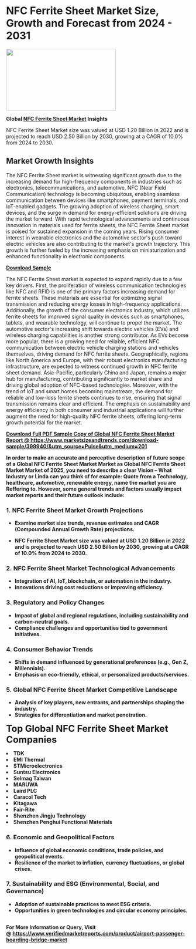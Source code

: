 <H1>NFC Ferrite Sheet Market Size, Growth and Forecast from 2024 - 2031</H1><img class="aligncenter size-medium wp-image-584254" src="https://thirdeyenews.in/wp-content/uploads/2024/09/Global-Market-Research-300x168.jpeg" alt="" width="300" height="168" /><p><strong>Global&nbsp;<a href="https://www.marketsizeandtrends.com/download-sample/399940/&amp;utm_source=Pulse&amp;utm_medium=201">NFC Ferrite Sheet Market</a> Insights</strong></p><p>NFC Ferrite Sheet Market size was valued at USD 1.20 Billion in 2022 and is projected to reach USD 2.50 Billion by 2030, growing at a CAGR of 10.0% from 2024 to 2030.</p><p><h2>Market Growth Insights</h2> <p>The NFC Ferrite Sheet market is witnessing significant growth due to the increasing demand for high-frequency components in industries such as electronics, telecommunications, and automotive. NFC (Near Field Communication) technology is becoming ubiquitous, enabling seamless communication between devices like smartphones, payment terminals, and IoT-enabled gadgets. The growing adoption of wireless charging, smart devices, and the surge in demand for energy-efficient solutions are driving the market forward. With rapid technological advancements and continuous innovation in materials used for ferrite sheets, the NFC Ferrite Sheet market is poised for sustained expansion in the coming years. Rising consumer interest in wearable electronics and the automotive sector's push toward electric vehicles are also contributing to the market's growth trajectory. This growth is further fueled by the increasing emphasis on miniaturization and enhanced functionality in electronic components.</p> <p><strong><a href="#">Download Sample</a></strong></p> <p>The NFC Ferrite Sheet market is expected to expand rapidly due to a few key drivers. First, the proliferation of wireless communication technologies like NFC and RFID is one of the primary factors increasing demand for ferrite sheets. These materials are essential for optimizing signal transmission and reducing energy losses in high-frequency applications. Additionally, the growth of the consumer electronics industry, which utilizes ferrite sheets for improved signal quality in devices such as smartphones, tablets, and wearable technology, will continue to propel the market. The automotive sector's increasing shift towards electric vehicles (EVs) and wireless charging capabilities is another strong contributor. As EVs become more popular, there is a growing need for reliable, efficient NFC communication between electric vehicle charging stations and vehicles themselves, driving demand for NFC ferrite sheets. Geographically, regions like North America and Europe, with their robust electronics manufacturing infrastructure, are expected to witness continued growth in NFC ferrite sheet demand. Asia-Pacific, particularly China and Japan, remains a major hub for manufacturing, contributing significantly to market share and driving global adoption of NFC-based technologies. Moreover, with the trend of IoT and smart homes becoming mainstream, the demand for reliable and low-loss ferrite sheets continues to rise, ensuring that signal transmission remains clear and efficient. The emphasis on sustainability and energy efficiency in both consumer and industrial applications will further augment the need for high-quality NFC ferrite sheets, offering long-term growth potential for the market.</p> <p><strong><a href="#"></p><p><span class=""><strong>Download Full PDF Sample Copy of Global NFC Ferrite Sheet Market Report</strong> @ <a href="https://www.marketsizeandtrends.com/download-sample/399940/&amp;utm_source=Pulse&amp;utm_medium=201" target="_blank">https://www.marketsizeandtrends.com/download-sample/399940/&amp;utm_source=Pulse&amp;utm_medium=201</a></span></p><p>In order to make an accurate and perceptive description of future scope of a Global&nbsp;NFC Ferrite Sheet Market Market as Global&nbsp;NFC Ferrite Sheet Market Market of 2025, you need to describe a clear Vision &ndash; What Industry or Linda can you think of for example: Quote from a Technology, healthcare, automotive, renewable energy, name the market you are Reffering to. However, some general trends and factors usually impact market reports and their future outlook include:</p><h3>1.&nbsp;<strong>NFC Ferrite Sheet Market Growth Projections</strong></h3><ul><li>Examine market size trends, revenue estimates and CAGR (Compounded Annual Growth Rate) projections.</li><li><p>NFC Ferrite Sheet Market size was valued at USD 1.20 Billion in 2022 and is projected to reach USD 2.50 Billion by 2030, growing at a CAGR of 10.0% from 2024 to 2030.</p></li></ul><h3>2.&nbsp;<strong>NFC Ferrite Sheet Market Technological Advancements</strong></h3><ul><li>Integration of AI, IoT, blockchain, or automation in the industry.</li><li>Innovations driving cost reductions or improving efficiency.</li></ul><h3>3.&nbsp;<strong>Regulatory and Policy Changes</strong></h3><ul><li>Impact of global and regional regulations, including sustainability and carbon-neutral goals.</li><li>Compliance challenges and opportunities tied to government initiatives.</li></ul><h3>4.&nbsp;<strong>Consumer Behavior Trends</strong></h3><ul><li>Shifts in demand influenced by generational preferences (e.g., Gen Z, Millennials).</li><li>Emphasis on eco-friendly, ethical, or personalized products/services.</li></ul><h3>5.&nbsp;<strong>Global NFC Ferrite Sheet Market Competitive Landscape</strong></h3><ul><li>Analysis of key players, new entrants, and partnerships shaping the industry.</li><li>Strategies for differentiation and market penetration.</li></ul><p data-pm-slice="1 1 []"><span style="color: inherit; font-family: inherit; font-size: 25px;">Top Global NFC Ferrite Sheet Market Companies</span></p><div class="" data-test-id=""><p><li>TDK</li><li> EMI Thermal</li><li> STMicroelectronics</li><li> Suntsu Electronics</li><li> Selmag Taiwan</li><li> MARUWA</li><li> Laird PLC</li><li> Caracol Tech</li><li> Kitagawa</li><li> Fair-Rite</li><li> Shenzhen Jingju Technology</li><li> Shenzhen Penghui Functional Materials</li></p></div><h3>6.&nbsp;<strong>Economic and Geopolitical Factors</strong></h3><ul><li>Influence of global economic conditions, trade policies, and geopolitical events.</li><li>Resilience of the market to inflation, currency fluctuations, or global crises.</li></ul><h3>7.&nbsp;<strong>Sustainability and ESG (Environmental, Social, and Governance)</strong></h3><ul><li>Adoption of sustainable practices to meet ESG criteria.</li><li>Opportunities in green technologies and circular economy principles.</li></ul><h2><strong style="font-size: 14px;">For More Information or Query, Visit @&nbsp;</strong><a style="background-color: #ffffff; font-size: 14px;" href="https://www.marketsizeandtrends.com/report/nfc-ferrite-sheet-market/" target="_blank">https://www.verifiedmarketreports.com/product/airport-passenger-boarding-bridge-market</a></h2>
